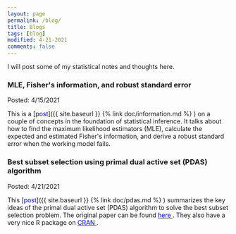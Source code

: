 ```yaml
---
layout: page
permalink: /blog/
title: Blogs
tags: [blog]
modified: 4-21-2021
comments: false
---
```


I will post some of my statistical notes and thoughts here.

### MLE, Fisher's information, and robust standard error 

<p> Posted: 4/15/2021 <br>

This is a [<span style="color:blue;">post</span>]({{ site.baseurl }} {% link doc/information.md %} ) on a couple of concepts in the foundation of statistical inference. It talks about how to find the maximum likelihood estimators (MLE), calculate the expected and estimated Fisher's information, and derive a robust standard error when the working model fails. 
</p>

### Best subset selection using primal dual active set (PDAS) algorithm

<p> Posted: 4/21/2021 <br>

This [<span style="color:blue;">post</span>]({{ site.baseurl }} {% link doc/pdas.md %} ) summarizes the key ideas of the primal dual active set (PDAS) algorithm to solve the best subset selection problem.  The original paper can be found [<span style="color:blue;"> here </span>](https://www.jstatsoft.org/article/view/v094i04). They also have a very nice R package on [<span style="color:blue;"> CRAN </span>](https://cran.r-project.org/web/packages/BeSS/index.html).  

 </p>
